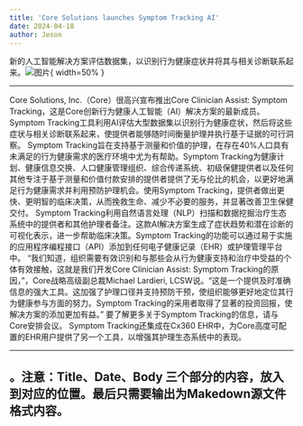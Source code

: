 ```yaml
---
title: 'Core Solutions launches Symptom Tracking AI'
date: 2024-04-18
author: Jeson
---
```


新的人工智能解决方案评估数据集，以识别行为健康症状并将其与相关诊断联系起来。![图片](https://ai-techpark.com/wp-content/uploads/2020/06/Buyer-Guide-500x281-1.jpg){ width=50% }

---
Core Solutions, Inc.（Core）很高兴宣布推出Core Clinician Assist: Symptom Tracking，这是Core创新行为健康人工智能（AI）解决方案的最新成员。Symptom Tracking工具利用AI评估大型数据集以识别行为健康症状，然后将这些症状与相关诊断联系起来，使提供者能够随时间衡量护理并执行基于证据的可行洞察。
Symptom Tracking旨在支持基于测量和价值的护理，在存在40%人口具有未满足的行为健康需求的医疗环境中尤为有帮助。Symptom Tracking为健康计划、健康信息交换、人口健康管理组织、综合传递系统、初级保健提供者以及任何其他专注于基于测量和价值付款安排的提供者提供了无与伦比的机会，以更好地满足行为健康需求并利用预防护理机会。使用Symptom Tracking，提供者做出更快、更明智的临床决策，从而挽救生命、减少不必要的服务，并显著改善卫生保健交付。
Symptom Tracking利用自然语言处理（NLP）扫描和数据挖掘治疗生态系统中的提供者和其他护理者备注。这款AI解决方案生成了症状趋势和潜在诊断的可视化表示，进一步帮助临床决策。Symptom Tracking的功能可以通过易于实施的应用程序编程接口（API）添加到任何电子健康记录（EHR）或护理管理平台中。
“我们知道，组织需要有效识别和与那些会从行为健康支持和治疗中受益的个体有效接触，这就是我们开发Core Clinician Assist: Symptom Tracking的原因，”，Core战略高级副总裁Michael Lardieri, LCSW说。“这是一个提供及时准确信息的强大工具。这加强了护理口径并支持预防干预，使组织能够更好地定位其行为健康参与方面的努力。Symptom Tracking的采用者取得了显著的投资回报，使解决方案的添加更加有益。”
要了解更多关于Symptom Tracking的信息，请与Core安排会议。
Symptom Tracking还集成在Cx360 EHR中，为Core高度可配置的EHR用户提供了另一个工具，以增强其护理生态系统中的表现。

---
。注意：Title、Date、Body 三个部分的内容，放入到对应的位置。最后只需要输出为Makedown源文件格式内容。
---
